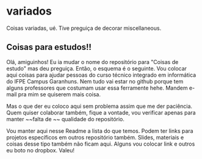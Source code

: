 # variados
Coisas variadas, ué. Tive preguiça de decorar miscellaneous.

## Coisas para estudos!!

Olá, amiguinhos! Eu ia mudar o nome do repositório para "Coisas de estudo" mas deu preguiça.
Então, o esquema é o seguinte. Vou colocar aqui coisas para ajudar pessoas do curso técnico integrado em informática do IFPE Campus Garanhuns. Nem tudo vai estar no github porque tem alguns professores que costumam usar essa ferramente hehe. Mandem e-mail pra mim se quiserem mais coisa.

Mas o que der eu coloco aqui sem problema assim que me der paciência. Quem quiser colaborar também, fique a vontade, vou verificar apenas para manter ~~falta de ~~ qualidade do repositório.

Vou manter aqui nesse Readme a lista do que temos. Podem ter links para projetos específicos em outros repositório também. Slides, materiais e coisas desse tipo também não ficam aqui. Alguns vou colocar link e outros eu boto no dropbox. Valeu!
